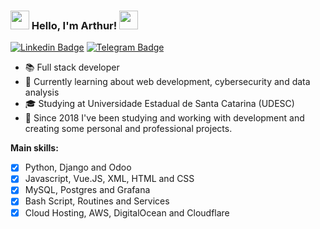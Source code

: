 ### <img src="https://media.giphy.com/media/kuWN0iF9BLQKk/giphy.gif" width="30px">   Hello, I'm Arthur!  <img src="https://media.giphy.com/media/27wc7vMWPvvJC/giphy.gif" width="30px">

[![Linkedin Badge](https://img.shields.io/badge/-LinkedIn-blue?style=flat-square&logo=Linkedin&logoColor=white&link=https://www.linkedin.com/in/harshkumarkhatri/)](https://www.linkedin.com/in/arthuredugood/)
[![Telegram Badge](https://img.shields.io/badge/-Telegram-0088cc?style=flat-square&logo=Telegram&logoColor=white)](https://t.me/arthuregood)

 - 📚 Full stack developer
 - 📱 Currently learning about web development, cybersecurity and data analysis<br />
 - 🎓 Studying at Universidade Estadual de Santa Catarina (UDESC)
 - 📃 Since 2018 I've been studying and working with development and creating some personal and professional projects.

**Main skills:**
 - [x] Python, Django and Odoo
 - [x] Javascript, Vue.JS, XML, HTML and CSS
 - [x] MySQL, Postgres and Grafana
 - [x] Bash Script, Routines and Services
 - [x] Cloud Hosting, AWS, DigitalOcean and Cloudflare

